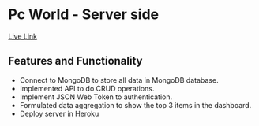 # Pc World - Server side

[Live Link](https://pc-world-5e4fb.web.app)

## Features and Functionality

- Connect to MongoDB to store all data in MongoDB database.
- Implemented API to do CRUD operations.
- Implement JSON Web Token to authentication.
- Formulated data aggregation to show the top 3 items in the dashboard.
- Deploy server in Heroku
